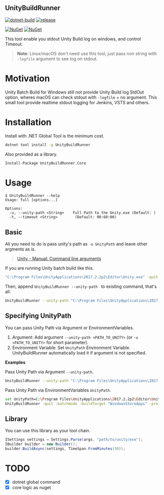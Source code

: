 ## UnityBuildRunner

[![dotnet-build](https://github.com/guitarrapc/UnityBuildRunner/actions/workflows/dotnet-build.yaml/badge.svg)](https://github.com/guitarrapc/UnityBuildRunner/actions/workflows/dotnet-build.yaml) [![release](https://github.com/guitarrapc/UnityBuildRunner/actions/workflows/dotnet-release.yaml/badge.svg)](https://github.com/guitarrapc/UnityBuildRunner/actions/workflows/dotnet-release.yaml)

[![NuGet](https://img.shields.io/nuget/v/UnityBuildRunner.Core.svg?label=UnityBuildRunner.Core%20nuget)](https://www.nuget.org/packages/UnityBuildRunner.Core) [![NuGet](https://img.shields.io/nuget/v/UnityBuildRunner.svg?label=UnityBuildRunner%20nuget)](https://www.nuget.org/packages/UnityBuildRunner)

This tool enable you stdout Unity Build log on windows,  and control Timeout.

> **Note**: Linux/macOS don't need use this tool, just pass non string with `-logfile` argument to see log on stdout.

# Motivation

Unity Batch Build for Windows still not provide Unity Build log StdOut option, wheres macOS can check stdout with `-logfile` + no argument.
This small tool provide realtime stdout logging for Jenkins, VSTS and others.

# Installation

Install with .NET Global Tool is the minimum cost.

```bash
dotnet tool install -g UnityBuildRunner
```

Also provided as a library.

```bash
Install-Package UnityBuildRunner.Core
```

# Usage

```
$ UnityBuildRunner --help
Usage: full [options...]

Options:
  -u, --unity-path <String>    Full Path to the Unity.exe (Default: )
  -t, --timeout <String>        (Default: 00:60:00)
```

## Basic

All you need to do is pass unity's path as `-u UnityPath` and leave other argments as is.

> [Unity \- Manual: Command line arguments](https://docs.unity3d.com/2018.3/Documentation/Manual/CommandLineArguments.html)

If you are running Unity batch build like this.

```bash
"C:\Program Files\UnityApplications\2017.2.2p2\Editor\Unity.exe" -quit -batchmode -buildTarget "WindowsStoreApps" -projectPath "C:\workspace\Source\Repos\MRTKSample\Unity" -logfile "log.log" -executeMethod HoloToolkit.Unity.HoloToolkitCommands.BuildSLN"
```

Then, append `UnityBuildRunner --unity-path ` to existing command, that's all.

```bash
UnityBuildRunner --unity-path "C:\Program Files\UnityApplications\2017.2.2p2\Editor\Unity.exe" -quit -batchmode -buildTarget "WindowsStoreApps" -projectPath "C:\workspace\Source\Repos\MRTKSample\Unity" -logfile "log.log" -executeMethod HoloToolkit.Unity.HoloToolkitCommands.BuildSLN"
```

## Specifying UnityPath

You can pass Unity Path via Argument or EnvironmentVariables.

1. Argument: Add argument `--unity-path <PATH_TO_UNITY>` (or `-u <PATH_TO_UNITY>` for short parameter).
1. Environment Variable: Set `UnityPath` Environment Variable. UnityBuildRunner automatically load it if argument is not specified.

**Examples**

Pass Unity Path via Argument `--unity-path`.

```bash
UnityBuildRunner --unity-path "C:\Program Files\UnityApplications\2017.2.2p2\Editor\Unity.exe" -quit -batchmode -buildTarget "WindowsStoreApps" -projectPath "C:\workspace\Source\Repos\MRTKSample\Unity" -logfile "log.log" -executeMethod HoloToolkit.Unity.HoloToolkitCommands.BuildSLN"
```

Pass Unity Path via EnvironmentVariables `UnityPath`.

```bash
set UnityPath=C:\Program Files\UnityApplications\2017.2.2p2\Editor\Unity.exe
UnityBuildRunner -quit -batchmode -buildTarget "WindowsStoreApps" -projectPath "C:\workspace\Source\Repos\MRTKSample\Unity" -logfile "log.log" -executeMethod "HoloToolkit.Unity.HoloToolkitCommands.BuildSLN"
```

## Library

You can use this library as your tool chain.

```csharp
ISettings settings = Settings.Parse(args, "path/to/unity/exe");
IBuilder builder = new Builder();
builder.BuildAsync(settings, TimeSpan.FromMinutes(30));
```

# TODO

- [x] dotnet global command
- [x] core logic as nuget
